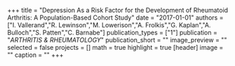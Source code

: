 +++
title = "Depression As a Risk Factor for the Development of Rheumatoid Arthritis: A Population-Based Cohort Study"
date = "2017-01-01"
authors = ["I. Vallerand","R. Lewinson","M. Lowerison","A. Frolkis","G. Kaplan","A. Bulloch","S. Patten","C. Barnabe"]
publication_types = ["1"]
publication = "_ARTHRITIS & RHEUMATOLOGY_"
publication_short = ""
image_preview = ""
selected = false
projects = []
math = true
highlight = true
[header]
image = ""
caption = ""
+++

